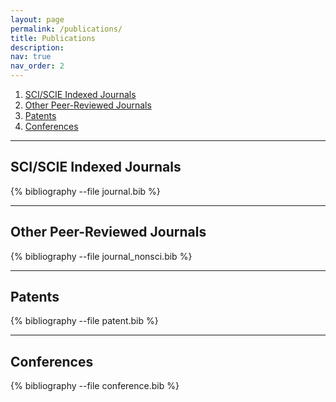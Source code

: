 ```yaml
---
layout: page
permalink: /publications/
title: Publications
description:
nav: true
nav_order: 2
---
```


<!-- _pages/publications.md -->

1. [SCI/SCIE Indexed Journals](#sci-scie-indexed-journals)
2. [Other Peer-Reviewed Journals](#other-peer-reviewed-journals)
3. [Patents](#patents)
4. [Conferences](#conferences)

---

## SCI/SCIE Indexed Journals

<div class="publications">
{% bibliography --file journal.bib %}
</div>

---

## Other Peer-Reviewed Journals

<div class="publications">
{% bibliography --file journal_nonsci.bib %}
</div>

---

## Patents

<div class="publications">
{% bibliography --file patent.bib %}
</div>

---

## Conferences

<div class="publications">
{% bibliography --file conference.bib %}
</div>
